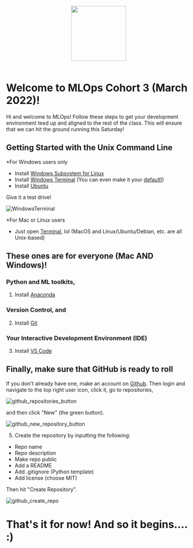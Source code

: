 <p href="https://www.fourthbrain.ai/" align = "center"><img src="https://user-images.githubusercontent.com/72572922/161854387-800c80b8-c7a1-4e50-a8c5-c749adbec747.png"
     width="150px"
     height="auto"/>
     <br>
     <br>
</p>

# Welcome to MLOps Cohort 3 (March 2022)!
Hi and welcome to MLOps! Follow these steps to get your development environment teed up and aligned to the rest of the class.  This will ensure that we can hit the ground running this Saturday!

## Getting Started with the Unix Command Line
*For Windows users only
* Install [Windows Subsystem for Linux](https://docs.microsoft.com/en-us/windows/wsl/install)
* Install [Windows Terminal](https://www.microsoft.com/en-us/p/windows-terminal/9n0dx20hk701?activetab=pivot:overviewtab) (You can even make it your [default!](https://devblogs.microsoft.com/commandline/windows-terminal-as-your-default-command-line-experience/))
* Install [Ubuntu](https://www.microsoft.com/en-us/p/ubuntu/9pdxgncfsczv?activetab=pivot:overviewtab)

Give it a test drive!

![WindowsTerminal](https://user-images.githubusercontent.com/72572922/160048214-37f08855-8b29-4c13-9d25-e0f69806f752.jpg)

*For Mac or Linux users
* Just open [Terminal](https://support.apple.com/guide/terminal/open-or-quit-terminal-apd5265185d-f365-44cb-8b09-71a064a42125/mac), lol (MacOS and Linux/Ubuntu/Debian, etc. are all Unix-based)

## These ones are for everyone (Mac AND Windows)!

### Python and ML toolkits,
1. Install [Anaconda](https://www.anaconda.com/products/individual)

### Version Control, and
2. Install [Git](https://git-scm.com/downloads)

### Your Interactive Development Environment (IDE)
3. Install [VS Code](https://code.visualstudio.com/download)

## Finally, make sure that GitHub is ready to roll
If you don't already have one, make an account on [Github](https://github.com/). Then login and navigate to the top right user icon, click it, go to repositories, 
   
![github_repositories_button](https://user-images.githubusercontent.com/72572922/160047069-972923a9-6b9d-4f08-893c-efc75f6840f1.jpg)

and then click "New" (the green button).

![github_new_repository_button](https://user-images.githubusercontent.com/72572922/160047110-cfd04964-f235-4c50-b10c-06176f463fb9.jpg)

5. Create the repository by inputting the following:
* Repo name
* Repo description
* Make repo public
* Add a README
* Add .gitignore (Python template)
* Add license (choose MIT)

Then hit "Create Repository".

![github_create_repo](https://user-images.githubusercontent.com/72572922/160047121-b54a582b-da8e-434b-8ca3-05808a1b9b75.jpg)

# That's it for now!  And so it begins.... :)
